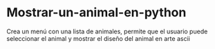 # Mostrar-un-animal-en-python
Crea un menú con una lista de animales, permite que el usuario puede seleccionar el animal y mostrar el diseño del animal en arte ascii

